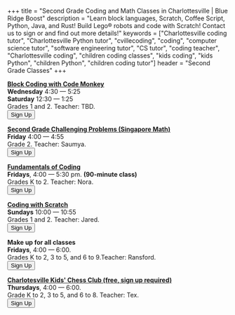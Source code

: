 +++
title = "Second Grade Coding and Math Classes in Charlottesville | Blue Ridge Boost"
description = "Learn block languages, Scratch, Coffee Script, Python, Java, and Rust! Build Lego&reg; robots and code with Scratch! Contact us to sign or and find out more details!"
keywords = ["Charlottesville coding tutor", "Charlottesville Python tutor", "cvillecoding", "coding", "computer science tutor", "software engineering tutor", "CS tutor", "coding teacher", "Charlottesville coding", "children coding classes", "kids coding", "kids Python", "children Python", "children coding tutor"]
header = "Second Grade Classes"
+++
<div class="container">
    <div class="row"> 
        <div class="col-sm">
            <p></p>
            <p><a href="/class/coding/kids-block-coding"><b>Block Coding with Code Monkey</b></a><br>
            <b><a id="wednesday">Wednesday</a></b> 4:30 &mdash; 5:25<br>
            <b>Saturday</b> 12:30 &mdash; 1:25<br>
            Grades <span class="grK2">1 and 2</span>. Teacher: TBD.<br> 
            <a href="https://winter-24-block-coding.cheddarup.com" class="btn-small">
            <button class="button-8" role="button">Sign Up</button></a></p>
        </div>
        <div class="col-sm">
            <p></p>
            <p><b><a href="/class/math/challenging-math">Second Grade Challenging Problems (Singapore Math)</a></b></br>
                <b>Friday</b> 4:00 &mdash; 4:55<br>
                <span class="grK2">Grade 2</span>. Teacher: Saumya.<br>
                <a href="https://winter-24-second-grade.cheddarup.com">
                <button class="button-8" role="button">Sign Up</button></a></p>
            </div>
        <div class="col-sm">
            <p></p>
            <p><a href="/class/coding/fundamentals-coding-spike"><b>Fundamentals of Coding</b></a></br>
                <b>Fridays</b>, 4:00 &mdash; 5:30 pm. <b>(90-minute class)</b><br>
                Grades <span class="grK2">K to 2</span>. Teacher: Nora.<br>
                <a href="https://fundamentals-of-coding-with-lego-spike.cheddarup.com"><button class="button-8" role="button">Sign Up</button></a></p>  
        </div>
    </div>
    <div class="row"> 
        <div class="col-sm">
            <p></p>
            <p><a href="/class/coding/scratch"><b>Coding with Scratch</b></a><br>
            <b>Sundays</b> 10:00 &mdash; 10:55<br>
            Grades <span class="grK2">1 and 2</span>. Teacher: Jared.<br> 
            <a href="https://winter-24-scratch.cheddarup.com" class="btn-small">
            <button class="button-8" role="button">Sign Up</button></a></p>
        </div>
        <div class="col-sm">
            <p></p>
            <p>
                <b>Make up for all classes</b></br>
                <b>Fridays</b>, 4:00 &mdash; 6:00.<br>
                Grades <span class="grK2">K to 2</span>, <span class="gr35">3 to 5</span>, <span class="gr68">and 6 to 9</span>.Teacher: Ransford.<br>
                <a href="https:///friday-make-up.cheddarup.com/"><button class="button-8" role="button">Sign Up</button></a>
            </p>
        </div>
    </div>
    <div class="row">
        <div class="col-12 text-center">
            <p><b><a href="/chess">Charlotesville Kids' Chess Club (free, sign up required)</a></b></br>
                <b>Thursdays</b>, 4:00 &mdash; 6:00.<br>
                Grade <span class="grK2">K to 2</span>, <span class="gr35">3 to 5</span>, <span class="gr68">and 6 to 8</span>. Teacher: Tex.<br>
                <a href="https://charlottesville-kids-chess-club.cheddarup.com/"><button class="button-8" role="button">Sign Up</button></a>
            </p>
        </div>
    </div>
</div>

